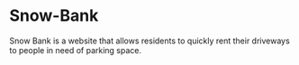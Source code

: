 # Snow-Bank

Snow Bank is a website that allows residents to quickly rent their driveways to people in need of parking space.
